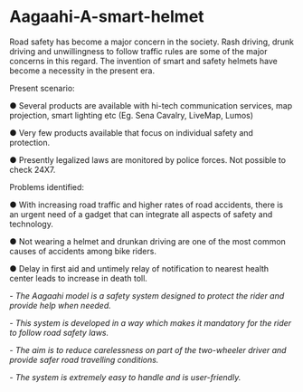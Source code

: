 # Aagaahi-A-smart-helmet

Road safety has become a major concern in the society. Rash driving, drunk driving and unwillingness to follow traffic rules are some of the major concerns in this regard. The invention of smart and safety helmets have become a necessity in the present era.

Present scenario:

● Several products are available with hi-tech communication services, map projection, smart lighting etc (Eg. Sena Cavalry, LiveMap, Lumos)

● Very few products available that focus on individual safety and protection.

● Presently legalized laws are monitored by police forces. Not possible to check 24X7.

Problems identified:

● With increasing road traffic and higher rates of road accidents, there is an urgent need of a gadget that can integrate all aspects of safety and technology.

● Not wearing a helmet and drunkan driving are one of the most common causes of accidents among bike riders.

● Delay in first aid and untimely relay of notification to nearest health center leads to increase in death toll.


*- The Aagaahi model is a safety system designed to protect the rider and provide help when needed.*

*- This system is developed in a way which makes it mandatory for the rider to follow road safety laws.*

*- The aim is to reduce carelessness on part of the two-wheeler driver and provide safer road travelling conditions.*

*- The system is extremely easy to handle and is user-friendly.*
